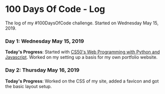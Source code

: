 # 100 Days Of Code - Log

The log of my #100DaysOfCode challenge. Started on Wednesday May 15, 2019.

### Day 1: Wednesday May 15, 2019

**Today's Progress**: Started with [CS50's Web Programming with Python and Javascript](https://online-learning.harvard.edu/course/cs50s-web-programming-python-and-javascript). Worked on my setting up a basis for my own portfolio website. 

### Day 2: Thursday May 16, 2019

**Today's Progress**: Worked on the CSS of my site, added a favicon and got the basic layout setup.